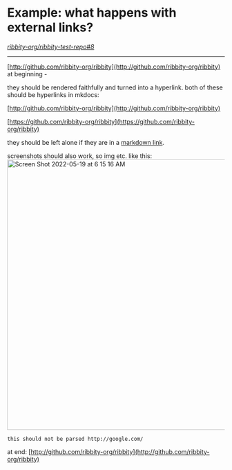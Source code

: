
# Example: what happens with external links?

*[ribbity-org/ribbity-test-repo#8](https://github.com/ribbity-org/ribbity-test-repo/issues/8)*

---

[http://github.com/ribbity-org/ribbity](http://github.com/ribbity-org/ribbity) at beginning -

they should be rendered faithfully and turned into a hyperlink. both of these should be hyperlinks in mkdocs:

[http://github.com/ribbity-org/ribbity](http://github.com/ribbity-org/ribbity)

[https://github.com/ribbity-org/ribbity](https://github.com/ribbity-org/ribbity)

they should be left alone if they are in a [markdown link](https://github.com/sourmash-bio/sourmash-examples/issues?q=is%3Aissue+is%3Aopen+%27frontpage%3A+True%27).

screenshots should also work, so img etc. like this: 
<img width="624" alt="Screen Shot 2022-05-19 at 6 15 16 AM" src="https://user-images.githubusercontent.com/51016/169303662-d4910147-c143-40f0-8039-9a2d8c56df7d.png">

```
this should not be parsed http://google.com/
```

at end: [http://github.com/ribbity-org/ribbity](http://github.com/ribbity-org/ribbity)

